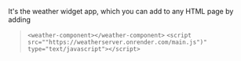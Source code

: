 
It's the weather widget app, which you can add to any HTML page by adding 
>`<weather-component></weather-component>`
>`<script src=""https://weatherserver.onrender.com/main.js")" type="text/javascript"></script>` 
